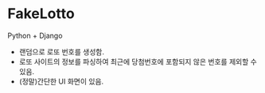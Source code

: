# FakeLotto

Python + Django

- 랜덤으로 로또 번호를 생성함.
- 로또 사이트의 정보를 파싱하여 최근에 당첨번호에 포함되지 않은 번호를 제외할 수 있음.
- (정말)간단한 UI 화면이 있음.
